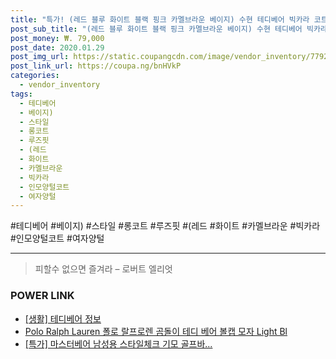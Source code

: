 ```yaml
--- 
title: "특가! (레드 블루 화이트 블랙 핑크 카멜브라운 베이지) 수현 테디베어 빅카라 코트 막스 스타일 인모양털코트 루..." 
post_sub_title: "(레드 블루 화이트 블랙 핑크 카멜브라운 베이지) 수현 테디베어 빅카라 코트 막스 스타일 인모양털코트 루즈핏 여자양털 롱코트" 
post_money: ₩. 79,000 
post_date: 2020.01.29 
post_img_url: https://static.coupangcdn.com/image/vendor_inventory/7792/f0b784902dd4e6672230588b35d46ad3074d50e94521f0bb58be8900df9b.jpg 
post_link_url: https://coupa.ng/bnHVkP 
categories: 
  - vendor_inventory 
tags: 
  - 테디베어 
  - 베이지) 
  - 스타일 
  - 롱코트 
  - 루즈핏 
  - (레드 
  - 화이트 
  - 카멜브라운 
  - 빅카라 
  - 인모양털코트 
  - 여자양털 
--- 
```

  #테디베어 #베이지) #스타일 #롱코트 #루즈핏 #(레드 #화이트 #카멜브라운 #빅카라 #인모양털코트 #여자양털 
<hr> 

> 피할수 없으면 즐겨라 – 로버트 엘리엇 


### POWER LINK

* <a href="https://blog.naver.com/sakai111/221766754001" target="_blank"> [생활] 테디베어 정보 </a>
* <a href="https://blog.naver.com/fasyy4321/221784188257" target="_blank">Polo Ralph Lauren 폴로 랄프로렌 곰돌이 테디 베어 볼캡 모자 Light Bl</a>
* <a href="https://blog.naver.com/an0733/221790991347" target="_blank">[특가] 마스터베어 남성용 스타일체크 기모 골프바...</a>
